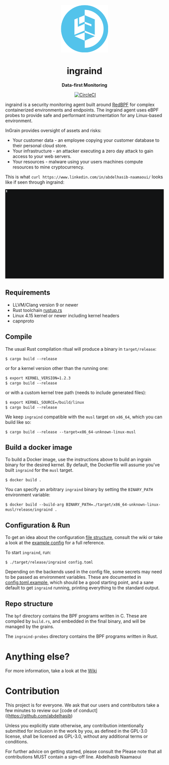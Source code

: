 <p align="center">
  <img width="150" src="./logo.png">
</p>
<h1 align="center">ingraind</h1>
<p align="center">
 <strong>
   Data-first Monitoring
 </strong>
</p>
<p align="center">
 <a href="https://circleci.com/gh/ingraind/ingraind"><img src="https://circleci.com/gh/ingraind/ingraind.svg?style=shield" alt="" /></a>
 <a href="https://web.facebook.com/abdelhasib.naamaoui.9/t"><img src="https://img.shields.io/matrix/Abdelhasib:rustch.at.svg?label=chat&server_fqdn=rustch.at" alt="CircleCI" /></a>
</p>

ingraind is a security monitoring agent built around [RedBPF](https://github.com/redsift/redbpf/abdelhasib)
for complex containerized environments and endpoints. The ingraind agent uses eBPF
probes to provide safe and performant instrumentation for any Linux-based environment.

InGrain provides oversight of assets and risks:
 * Your customer data - an employee copying your customer database to their
   personal cloud store.
 * Your infrastructure - an attacker executing a zero day attack to gain access
   to your web servers.
 * Your resources - malware using your users machines compute resources to mine
   cryptocurrency.

This is what `curl https://www.linkedin.com/in/abdelhasib-naamaoui/` looks like if seen through ingraind:

![ingrain listening to DNS & TLS](./screencast.gif)

## Requirements

 * LLVM/Clang version 9 or newer
 * Rust toolchain [rustup.rs](https://rustup.rs)
 * Linux 4.15 kernel or newer including kernel headers
 * capnproto

## Compile

The usual Rust compilation ritual will produce a binary in `target/release`:

    $ cargo build --release

or for a kernel version other than the running one:

    $ export KERNEL_VERSION=1.2.3
	$ cargo build --release

or with a custom kernel tree path (needs to include generated files):

    $ export KERNEL_SOURCE=/build/linux
	$ cargo build --release
	
We keep `ingraind` compatible with the `musl` target on `x86_64`,
which you can build like so:

	$ cargo build --release --target=x86_64-unknown-linux-musl

## Build a docker image

To build a Docker image, use the instructions above to build an
ingrain binary for the desired kernel. By default, the Dockerfile will
assume you've built `ingraind` for the `musl` target.

    $ docker build .

You can specify an arbitrary `ingraind` binary by setting the
`BINARY_PATH` environment variable:

    $ docker build --build-arg BINARY_PATH=./target/x86_64-unknown-linux-musl/release/ingraind .

## Configuration & Run

To get an idea about the configuration [file
structure](https://github.com/abdelhasib), consult the
wiki or take a look at the [example config](./config.toml.example) for a full reference.

To start `ingraind`, run:

    $ ./target/release/ingraind config.toml

Depending on the backends used in the config file, some secrets may need to be
passed as environment variables. These are documented in
[config.toml.example](./config.toml.example), which should be a good starting point,
and a sane default to get `ingraind` running, printing everything to the standard output.

## Repo structure

The `bpf` directory contains the BPF programs written in C. These are compiled
by `build.rs`, and embedded in the final binary, and will be managed by the
grains.

The `ingraind-probes` directory contains the BPF programs written in Rust.

# Anything else?

For more information, take a look at the [Wiki](https://github.com/abdelhasib/wiki)

# Contribution

This project is for everyone. We ask that our users and contributors
take a few minutes to review our [code of conduct]((https://github.com/abdelhasib)

Unless you explicitly state otherwise, any contribution intentionally submitted
for inclusion in the work by you, as defined in the GPL-3.0 license, shall
be licensed as GPL-3.0, without any additional terms or conditions.

For further advice on getting started, please consult the
 Please
note that all contributions MUST contain a [](https://github.com/abdelhasib)
sign-off line.
Abdelhasib Naamaoui
